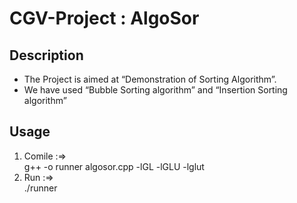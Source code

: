 # CGV-Project : AlgoSor

## Description
* The Project is aimed at “Demonstration of Sorting Algorithm”.
* We have used “Bubble Sorting algorithm” and “Insertion Sorting algorithm”

## Usage
1. Comile :=>   
  g++ -o runner algosor.cpp -lGL -lGLU -lglut
2. Run :=>      
  ./runner
  
